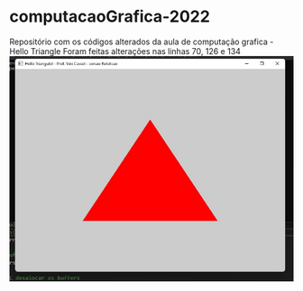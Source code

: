 # computacaoGrafica-2022
Repositório com os códigos alterados da aula de computação grafica - Hello Triangle
Foram feitas alterações nas linhas 70, 126 e 134
![alt text](/triangulo.jpeg)

